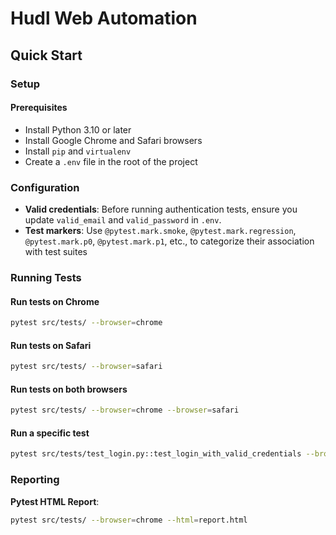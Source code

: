 # Hudl Web Automation

## Quick Start

### Setup

#### Prerequisites
- Install Python 3.10 or later
- Install Google Chrome and Safari browsers
- Install `pip` and `virtualenv`
- Create a `.env` file in the root of the project

### Configuration
- **Valid credentials**: Before running authentication tests, ensure you update `valid_email` and `valid_password` in `.env`.
- **Test markers**: Use `@pytest.mark.smoke`, `@pytest.mark.regression`, `@pytest.mark.p0`, `@pytest.mark.p1`, etc., to categorize their association with test suites

### Running Tests

#### Run tests on Chrome
```sh
pytest src/tests/ --browser=chrome
```

#### Run tests on Safari
```sh
pytest src/tests/ --browser=safari
```

#### Run tests on both browsers
```sh
pytest src/tests/ --browser=chrome --browser=safari
```

#### Run a specific test
```sh
pytest src/tests/test_login.py::test_login_with_valid_credentials --browser=chrome
```


### Reporting

**Pytest HTML Report**:
  ```sh
  pytest src/tests/ --browser=chrome --html=report.html


